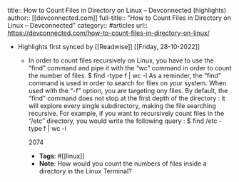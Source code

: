 title:: How to Count Files in Directory on Linux – Devconnected (highlights)
author:: [[devconnected.com]]
full-title:: "How to Count Files in Directory on Linux – Devconnected"
category:: #articles
url:: https://devconnected.com/how-to-count-files-in-directory-on-linux/

- Highlights first synced by [[Readwise]] [[Friday, 28-10-2022]]
	- In order to count files recursively on Linux, you have to use the “find” command and pipe it with the “wc” command in order to count the number of files.
	  $ find <directory> -type f | wc -l
	  As a reminder, the “find” command is used in order to search for files on your system. 
	  When used with the “-f” option, you are targeting ony files. 
	  By default, the “find” command does not stop at the first depth of the directory : it will explore every single subdirectory, making the file searching recursive.
	  For example, if you want to recursively count files in the “/etc” directory, you would write the following query :
	  $ find /etc -type f | wc -l
	  
	  2074
		- **Tags**: #[[linux]]
		- **Note**: How would you count the numbers of files inside a directory in the Linux Terminal?